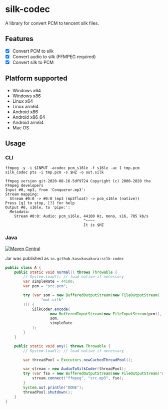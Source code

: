 # silk-codec

A library for convert PCM to tencent silk files.

## Features

- [X] Convert PCM to silk
- [X] Convert audio to silk (FFMPEG required)
- [X] Convert silk to PCM

## Platform supported

- Windows x64
- Windows x86
- Linux x64
- Linux arm64
- Android x86
- Android x86_64
- Android arm64
- Mac OS

## Usage

### CLI

```shell
ffmpeg -y -i $INPUT -acodec pcm_s16le -f s16le -ac 1 tmp.pcm
silk_codec pts -i tmp.pcm -s $HZ -o out.silk
```

```text
ffmpeg version git-2020-08-16-5df9724 Copyright (c) 2000-2020 the FFmpeg developers
Input #0, mp3, from 'Conqueror.mp3':
Stream mapping:
  Stream #0:0 -> #0:0 (mp3 (mp3float) -> pcm_s16le (native))
Press [q] to stop, [?] for help
Output #0, s16le, to 'pipe:':
  Metadata:
    Stream #0:0: Audio: pcm_s16le, 44100 Hz, mono, s16, 705 kb/s
                                   ^~~~~
                                   It is $HZ
```

### Java

[![Maven Central](https://img.shields.io/maven-central/v/io.github.kasukusakura/silk-codec.svg?label=Maven%20Central)](https://search.maven.org/search?q=g:%22io.github.kasukusakura%22%20AND%20a:%22silk-codec%22)

Jar was published as `io.github.kasukusakura:silk-codec`

```java
public class A {
    public static void normal() throws Throwable {
        // System.load(); // load native if necessary
        var simpleRate = 44100;
        var pcm = "src.pcm";

        try (var som = new BufferedOutputStream(new FileOutputStream(
                "out.silk"
        ))) {
            SilkCoder.encode(
                    new BufferedInputStream(new FileInputStream(pcm)),
                    som,
                    simpleRate
            );
        }
    }

    public static void any() throws Throwable {
        // System.load(); // load native if necessary

        var threadPool = Executors.newCachedThreadPool();

        var stream = new AudioToSilkCoder(threadPool);
        try (var fso = new BufferedOutputStream(new FileOutputStream("out.silk"))) {
            stream.connect("ffmpeg", "src.mp3", fso);
        }
        System.out.println("DONE");
        threadPool.shutdown();
    }
}
```
